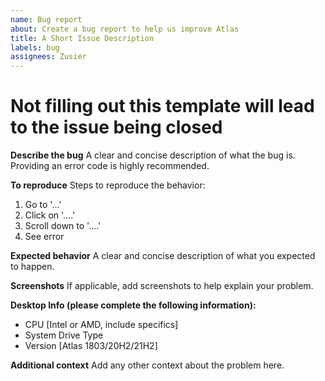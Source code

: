 ```yaml
---
name: Bug report
about: Create a bug report to help us improve Atlas
title: A Short Issue Description
labels: bug
assignees: Zusier
---
```

# Not filling out this template will lead to the issue being closed

**Describe the bug**
A clear and concise description of what the bug is. Providing an error code is highly recommended.

**To reproduce**
Steps to reproduce the behavior:

1. Go to '...'
2. Click on '....'
3. Scroll down to '....'
4. See error

**Expected behavior**
A clear and concise description of what you expected to happen.

**Screenshots**
If applicable, add screenshots to help explain your problem.

**Desktop Info (please complete the following information):**

- CPU [Intel or AMD, include specifics]
- System Drive Type
- Version [Atlas 1803/20H2/21H2]

**Additional context**
Add any other context about the problem here.
